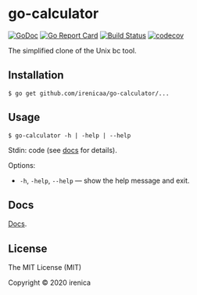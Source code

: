 # go-calculator

[![GoDoc](https://godoc.org/github.com/irenicaa/go-calculator?status.svg)](https://godoc.org/github.com/irenicaa/go-calculator)
[![Go Report Card](https://goreportcard.com/badge/github.com/irenicaa/go-calculator)](https://goreportcard.com/report/github.com/irenicaa/go-calculator)
[![Build Status](https://travis-ci.org/irenicaa/go-calculator.svg?branch=master)](https://travis-ci.org/irenicaa/go-calculator)
[![codecov](https://codecov.io/gh/irenicaa/go-calculator/branch/master/graph/badge.svg)](https://codecov.io/gh/irenicaa/go-calculator)

The simplified clone of the Unix bc tool.

## Installation

```
$ go get github.com/irenicaa/go-calculator/...
```

## Usage

```
$ go-calculator -h | -help | --help
```

Stdin: code (see [docs](docs/) for details).

Options:

- `-h`, `-help`, `--help` &mdash; show the help message and exit.

## Docs

[Docs](docs/).

## License

The MIT License (MIT)

Copyright &copy; 2020 irenica
